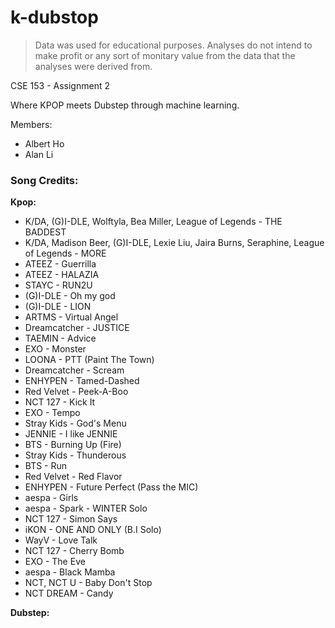 # k-dubstop

> Data was used for educational purposes. Analyses do not intend to make profit or any sort of monitary value from the data that the analyses were derived from.

CSE 153 - Assignment 2

Where KPOP meets Dubstep through machine learning.

Members:
- Albert Ho
- Alan Li


### Song Credits:

__Kpop:__
- K/DA, (G)I-DLE, Wolftyla, Bea Miller, League of Legends - THE BADDEST
- K/DA, Madison Beer, (G)I-DLE, Lexie Liu, Jaira Burns, Seraphine, League of Legends - MORE
- ATEEZ - Guerrilla
- ATEEZ - HALAZIA
- STAYC - RUN2U
- (G)I-DLE - Oh my god
- (G)I-DLE - LION
- ARTMS - Virtual Angel
- Dreamcatcher - JUSTICE
- TAEMIN - Advice
- EXO - Monster
- LOONA - PTT (Paint The Town)
- Dreamcatcher - Scream
- ENHYPEN - Tamed-Dashed
- Red Velvet - Peek-A-Boo
- NCT 127 - Kick It
- EXO - Tempo
- Stray Kids - God's Menu
- JENNIE - I like JENNIE
- BTS - Burning Up (Fire)
- Stray Kids - Thunderous
- BTS - Run
- Red Velvet - Red Flavor
- ENHYPEN - Future Perfect (Pass the MIC)
- aespa - Girls
- aespa - Spark - WINTER Solo
- NCT 127 - Simon Says
- iKON - ONE AND ONLY (B.I Solo)
- WayV - Love Talk
- NCT 127 - Cherry Bomb
- EXO - The Eve
- aespa - Black Mamba
- NCT, NCT U - Baby Don't Stop
- NCT DREAM - Candy

__Dubstep:__